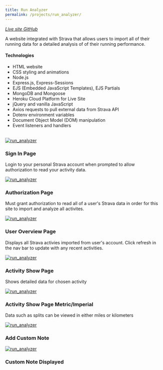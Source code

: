 ```yaml
---
title: Run Analyzer
permalink: /projects/run_analyzer/
---
```


<a href="https://runanalyzer.herokuapp.com/" target="_blank">
<i class="fa fa-external-link" aria-hidden="true">  Live site</i>
<a>

<a href="https://github.com/spk2dc/RunAnalyzer#run-analyzer-read-me" target="_blank">
<i class="fa fa-github" aria-hidden="true">  GitHub</i>
</a>

A website integrated with Strava that allows users to import all of their running data for a detailed analysis of of their running performance.

#### Technologies

- HTML website
- CSS styling and animations
- Node.js
- Express.js, Express-Sessions
- EJS (Embedded JavaScript Templates), EJS Partials
- MongoDB and Mongoose
- Heroku Cloud Platform for Live Site
- jQuery and vanilla JavaScript
- Axios requests to pull external data from Strava API
- Dotenv environment variables
- Document Object Model (DOM) manipulation
- Event listeners and handlers

<br />

<div class="row">

  <div class="col-lg-12">
    <div class="thumbnail">
      <div class="image">
        <a href="{{site.baseurl}}/assets/img/projects/run_analyzer/RunAnalyzer (1).png"><img src="{{site.baseurl}}/assets/img/projects/run_analyzer/RunAnalyzer (1).png" class="img-responsive" alt="run_analyzer"></a>
      </div>
      <div class="caption">
        <h3>Sign In Page</h3>
        <p>Login to your personal Strava account when prompted to allow authorization to read your activity data.</p>
      </div>
    </div>
  </div>

<div class="col-lg-12">
    <div class="thumbnail">
      <div class="image">
        <a href="{{site.baseurl}}/assets/img/projects/run_analyzer/RunAnalyzer (2).png"><img src="{{site.baseurl}}/assets/img/projects/run_analyzer/RunAnalyzer (2).png" class="img-responsive" alt="run_analyzer"></a>
      </div>
      <div class="caption">
        <h3>Authorization Page</h3>
        <p>Must grant authorization to read all of a user's Strava data in order for this site to import and analyze all activites.</p>
      </div>
    </div>
  </div>

<div class="col-lg-12">
    <div class="thumbnail">
      <div class="image">
        <a href="{{site.baseurl}}/assets/img/projects/run_analyzer/RunAnalyzer (4).png"><img src="{{site.baseurl}}/assets/img/projects/run_analyzer/RunAnalyzer (4).png" class="img-responsive" alt="run_analyzer"></a>
      </div>
      <div class="caption">
        <h3>User Overview Page</h3>
        <p>Displays all Strava activies imported from user's account. Click refresh in the nav bar to update with any recent activities.</p>
      </div>
    </div>
  </div>

<div class="col-lg-12">
    <div class="thumbnail">
      <div class="image">
        <a href="{{site.baseurl}}/assets/img/projects/run_analyzer/RunAnalyzer (6).png"><img src="{{site.baseurl}}/assets/img/projects/run_analyzer/RunAnalyzer (6).png" class="img-responsive" alt="run_analyzer"></a>
      </div>
      <div class="caption">
        <h3>Activity Show Page</h3>
        <p>Shows detailed data for chosen activity</p>
      </div>
    </div>
  </div>

<div class="col-lg-12">
    <div class="thumbnail">
      <div class="image">
        <a href="{{site.baseurl}}/assets/img/projects/run_analyzer/RunAnalyzer (7).png"><img src="{{site.baseurl}}/assets/img/projects/run_analyzer/RunAnalyzer (7).png" class="img-responsive" alt="run_analyzer"></a>
      </div>
      <div class="caption">
        <h3>Activity Show Page Metric/Imperial</h3>
        <p>Data such as splits can be viewed in either miles or kilometers</p>
      </div>
    </div>
  </div>

<div class="col-lg-12">
    <div class="thumbnail">
      <div class="image">
        <a href="{{site.baseurl}}/assets/img/projects/run_analyzer/RunAnalyzer (9).png"><img src="{{site.baseurl}}/assets/img/projects/run_analyzer/RunAnalyzer (9).png" class="img-responsive" alt="run_analyzer"></a>
      </div>
      <div class="caption">
        <h3>Add Custom Note</h3>
      </div>
    </div>
  </div>

<div class="col-lg-12">
    <div class="thumbnail">
      <div class="image">
        <a href="{{site.baseurl}}/assets/img/projects/run_analyzer/RunAnalyzer (10).png"><img src="{{site.baseurl}}/assets/img/projects/run_analyzer/RunAnalyzer (10).png" class="img-responsive" alt="run_analyzer"></a>
      </div>
      <div class="caption">
        <h3>Custom Note Displayed</h3>
      </div>
    </div>
  </div>

</div>
